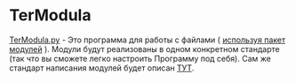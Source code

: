 # TerModula
[TerModula.py](https://github.com/CyTon-Code/TerModula/blob/main/TerModula.py) - 
Это программа для работы с файлами (
[используя пакет модулей](https://github.com/CyTon-Code/WorkingWithFiles.git) ).
Модули будут реализованы в одном конкретном стандарте (так что вы cможете легко
настроить Программу под себя). Сам же стандарт написания модулей будет описан
[ТУТ](https://github.com/CyTon-Code/TerModula/blob/main/DOCS/STANDART.md).
